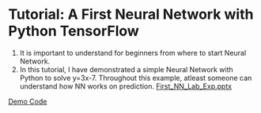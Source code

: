 # Tutorial: A First Neural Network with Python TensorFlow
1. It is important to understand for beginners from where to start Neural Network.
2. In this tutorial, I have demonstrated a simple Neural Network with Python to solve y=3x-7. Throughout this example, atleast someone
can understand how NN works on prediction.
[First_NN_Lab_Exp.pptx](https://github.com/sujancseru/First-Neural-Network-with-Python-Tensorfloe/files/11584685/First_NN_Lab_Exp.pptx)

[Demo Code](https://github.com/sujancseru/First-Neural-Network-with-Python-Tensorfloe/blob/main/First_Neural_Network.ipynb)
